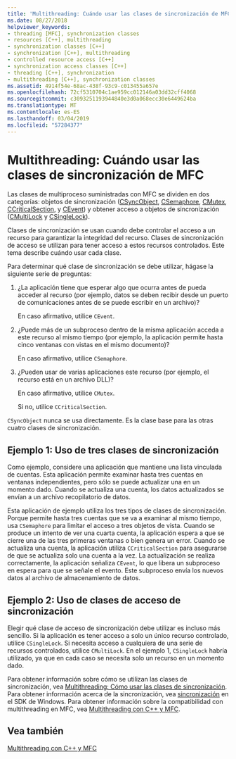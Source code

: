 ```yaml
---
title: 'Multithreading: Cuándo usar las clases de sincronización de MFC'
ms.date: 08/27/2018
helpviewer_keywords:
- threading [MFC], synchronization classes
- resources [C++], multithreading
- synchronization classes [C++]
- synchronization [C++], multithreading
- controlled resource access [C++]
- synchronization access classes [C++]
- threading [C++], synchronization
- multithreading [C++], synchronization classes
ms.assetid: 4914f54e-68ac-438f-93c9-c013455a657e
ms.openlocfilehash: 72cf5310704c1ae959cc012146a03dd32cff4068
ms.sourcegitcommit: c3093251193944840e3d0a068ecc30e6449624ba
ms.translationtype: MT
ms.contentlocale: es-ES
ms.lasthandoff: 03/04/2019
ms.locfileid: "57284377"
---
```

# <a name="multithreading-when-to-use-the-mfc-synchronization-classes"></a>Multithreading: Cuándo usar las clases de sincronización de MFC

Las clases de multiproceso suministradas con MFC se dividen en dos categorías: objetos de sincronización ([CSyncObject](../mfc/reference/csyncobject-class.md), [CSemaphore](../mfc/reference/csemaphore-class.md), [CMutex](../mfc/reference/cmutex-class.md), [ CCriticalSection](../mfc/reference/ccriticalsection-class.md), y [CEvent](../mfc/reference/cevent-class.md)) y obtener acceso a objetos de sincronización ([CMultiLock](../mfc/reference/cmultilock-class.md) y [CSingleLock](../mfc/reference/csinglelock-class.md)).

Clases de sincronización se usan cuando debe controlar el acceso a un recurso para garantizar la integridad del recurso. Clases de sincronización de acceso se utilizan para tener acceso a estos recursos controlados. Este tema describe cuándo usar cada clase.

Para determinar qué clase de sincronización se debe utilizar, hágase la siguiente serie de preguntas:

1. ¿La aplicación tiene que esperar algo que ocurra antes de pueda acceder al recurso (por ejemplo, datos se deben recibir desde un puerto de comunicaciones antes de se puede escribir en un archivo)?

   En caso afirmativo, utilice `CEvent`.

2. ¿Puede más de un subproceso dentro de la misma aplicación acceda a este recurso al mismo tiempo (por ejemplo, la aplicación permite hasta cinco ventanas con vistas en el mismo documento)?

   En caso afirmativo, utilice `CSemaphore`.

3. ¿Pueden usar de varias aplicaciones este recurso (por ejemplo, el recurso está en un archivo DLL)?

   En caso afirmativo, utilice `CMutex`.

   Si no, utilice `CCriticalSection`.

`CSyncObject` nunca se usa directamente. Es la clase base para las otras cuatro clases de sincronización.

## <a name="example-1-using-three-synchronization-classes"></a>Ejemplo 1: Uso de tres clases de sincronización

Como ejemplo, considere una aplicación que mantiene una lista vinculada de cuentas. Esta aplicación permite examinar hasta tres cuentas en ventanas independientes, pero sólo se puede actualizar una en un momento dado. Cuando se actualiza una cuenta, los datos actualizados se envían a un archivo recopilatorio de datos.

Esta aplicación de ejemplo utiliza los tres tipos de clases de sincronización. Porque permite hasta tres cuentas que se va a examinar al mismo tiempo, usa `CSemaphore` para limitar el acceso a tres objetos de vista. Cuando se produce un intento de ver una cuarta cuenta, la aplicación espera a que se cierre una de las tres primeras ventanas o bien genera un error. Cuando se actualiza una cuenta, la aplicación utiliza `CCriticalSection` para asegurarse de que se actualiza solo una cuenta a la vez. La actualización se realiza correctamente, la aplicación señaliza `CEvent`, lo que libera un subproceso en espera para que se señale el evento. Este subproceso envía los nuevos datos al archivo de almacenamiento de datos.

## <a name="example-2-using-synchronization-access-classes"></a>Ejemplo 2: Uso de clases de acceso de sincronización

Elegir qué clase de acceso de sincronización debe utilizar es incluso más sencillo. Si la aplicación es tener acceso a solo un único recurso controlado, utilice `CSingleLock`. Si necesita acceso a cualquiera de una serie de recursos controlados, utilice `CMultiLock`. En el ejemplo 1, `CSingleLock` habría utilizado, ya que en cada caso se necesita solo un recurso en un momento dado.

Para obtener información sobre cómo se utilizan las clases de sincronización, vea [Multithreading: Cómo usar las clases de sincronización](multithreading-how-to-use-the-synchronization-classes.md). Para obtener información acerca de la sincronización, vea [sincronización](/windows/desktop/Sync/synchronization) en el SDK de Windows. Para obtener información sobre la compatibilidad con multithreading en MFC, vea [Multithreading con C++ y MFC](multithreading-with-cpp-and-mfc.md).

## <a name="see-also"></a>Vea también

[Multithreading con C++ y MFC](multithreading-with-cpp-and-mfc.md)
